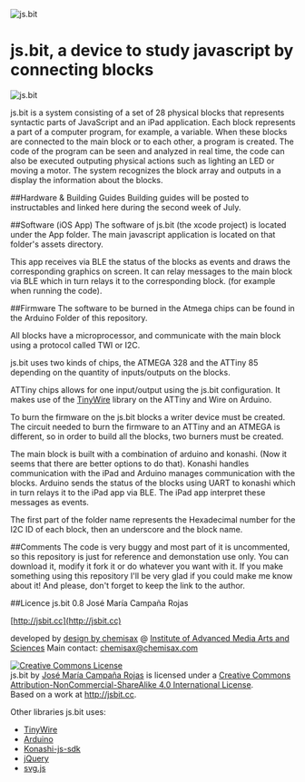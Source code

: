 ![js.bit](http://jsbit.cc/github/jsbit.github.header.jpg)

# js.bit, a device to study javascript by connecting blocks

![js.bit](http://jsbit.cc/gallery/photo1.jpg)

js.bit is a system consisting of a set of 28 physical blocks that represents syntactic parts of JavaScript and an iPad application. Each block represents a part of a computer program, for example, a variable. When these blocks are connected to the main block or to each other, a program is created. The code of the program can be seen and analyzed in real time, the code can also be executed outputing physical actions such as lighting an LED or moving a motor. The system recognizes the block array and outputs in a display the information about the blocks.


##Hardware & Building Guides
Building guides will be posted to instructables and linked here during the second week of July.

##Software (iOS App)
The software of js.bit (the xcode project) is located under the App folder. The main javascript application is located on that folder's assets directory.

This app receives via BLE the status of the blocks as events and draws the corresponding graphics on screen. It can relay messages to the main block via BLE which in turn relays it to the corresponding block. (for example when running the code).

##Firmware
The software to be burned in the Atmega chips can be found in the Arduino Folder of this repository.

All blocks have a microprocessor, and communicate with the main block using a protocol called TWI or I2C.

js.bit uses two kinds of chips, the ATMEGA 328 and the ATTiny 85 depending on the quantity of inputs/outputs on the blocks.

ATTiny chips allows for one input/output using the js.bit configuration. It makes use of the [TinyWire](https://github.com/rambo/TinyWire) library on the ATTiny and Wire on Arduino.

To burn the firmware on the js.bit blocks a writer device must be created. The circuit needed to burn the firmware to an ATTiny and an ATMEGA is different, so in order to build all the blocks, two burners must be created.

The main block is built with a combination of arduino and konashi. (Now it seems that there are better options to do that). Konashi handles communication with the iPad and Arduino manages communication with the blocks. Arduino sends the status of the blocks using UART to konashi  which in turn relays it to the iPad app via BLE. The iPad app interpret these messages as events.

The first part of the folder name represents the Hexadecimal number for the I2C ID of each block, then an underscore and the block name.

##Comments
The code is very buggy and most part of it is uncommented, so this repository is just for reference and demonstation use only.
You can download it, modify it fork it or do whatever you want with it.
If you make something using this repository I'll be very glad if you could make me know about it!
And please, don't forget to keep the link to the author.

##Licence
js.bit 0.8
José María Campaña Rojas

[http://jsbit.cc](http://jsbit.cc)

developed by [design by chemisax](http://chemisax.com) @ [Institute of Advanced Media Arts and Sciences](http://iamas.ac.jp)
Main contact: [chemisax@chemisax.com](mailto:chemisax@chemisax.com?Subject=js.bit%20github%20contact%20fom)

<a rel="license" href="http://creativecommons.org/licenses/by-nc-sa/4.0/"><img alt="Creative Commons License" style="border-width:0" src="https://i.creativecommons.org/l/by-nc-sa/4.0/88x31.png" /></a><br /><span xmlns:dct="http://purl.org/dc/terms/" property="dct:title">js.bit</span> by <a xmlns:cc="http://creativecommons.org/ns#" href="http://chemisax.com" property="cc:attributionName" rel="cc:attributionURL">José María Campaña Rojas</a> is licensed under a <a rel="license" href="http://creativecommons.org/licenses/by-nc-sa/4.0/">Creative Commons Attribution-NonCommercial-ShareAlike 4.0 International License</a>.<br />Based on a work at <a xmlns:dct="http://purl.org/dc/terms/" href="http://jsbit.cc" rel="dct:source">http://jsbit.cc</a>.

Other libraries js.bit uses:

* [TinyWire](https://github.com/rambo/TinyWire)
* [Arduino](http://www.arduino.cc) 
* [Konashi-js-sdk](https://github.com/YUKAI/konashi-js-sdk)
* [jQuery](https://jquery.com)
* [svg.js](https://github.com/wout/svg.js)
